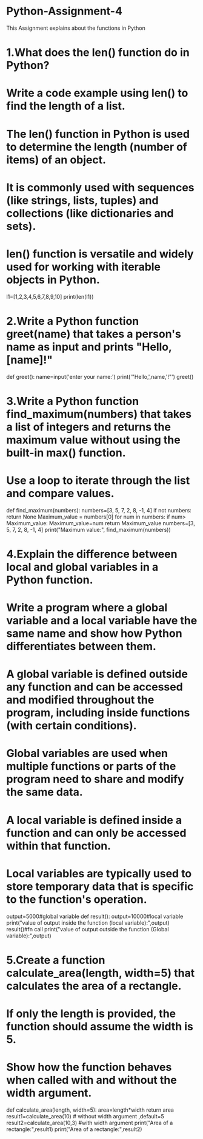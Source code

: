 # Python-Assignment-4
This  Assignment explains about the functions in Python
# 1.What does the len() function do in Python?
# Write a code example using len() to find the length of a list.

# The len() function in Python is used to determine the length (number of items) of an object.
# It is commonly used with sequences (like strings, lists, tuples) and collections (like dictionaries and sets).
# len() function is versatile and widely used for working with iterable objects in Python.
l1=[1,2,3,4,5,6,7,8,9,10]
print(len(l1))

# 2.Write a Python function greet(name) that takes a person's name as input and prints "Hello, [name]!"
def greet():
    name=input('enter your name:')
    print('"Hello,',name,'!"')
greet()

# 3.Write a Python function find_maximum(numbers) that takes a list of integers and returns the maximum value without using the built-in max() function.
# Use a loop to iterate through the list and compare values.
def find_maximum(numbers):
    numbers=[3, 5, 7, 2, 8, -1, 4]
    if not numbers:
        return None
    Maximum_value = numbers[0]
    for num in numbers:
        if num> Maximum_value:
            Maximum_value=num
    return Maximum_value
numbers=[3, 5, 7, 2, 8, -1, 4]
print("Maximum value:", find_maximum(numbers))


# 4.Explain the difference between local and global variables in a Python function.
# Write a program where a global variable and a local variable have the same name and show how Python differentiates between them.

# A global variable is defined outside any function and can be accessed and modified throughout the program, including inside functions (with certain conditions).
# Global variables are used when multiple functions or parts of the program need to share and modify the same data.

# A local variable is defined inside a function and can only be accessed within that function.
# Local variables are typically used to store temporary data that is specific to the function's operation.

output=5000#global variable
def result():
    output=10000#local variable
    print("value of output inside the function (local variable):",output)
result()#fn call
print("value of output outside the function (Global variable):",output)

# 5.Create a function calculate_area(length, width=5) that calculates the area of a rectangle.
# If only the length is provided, the function should assume the width is 5.
# Show how the function behaves when called with and without the width argument.

def calculate_area(length, width=5):
    area=length*width
    return area
result1=calculate_area(10) # without width argument ,default=5
result2=calculate_area(10,3) #with width argument
print("Area of a rectangle:",result1)
print("Area of a rectangle:",result2)
